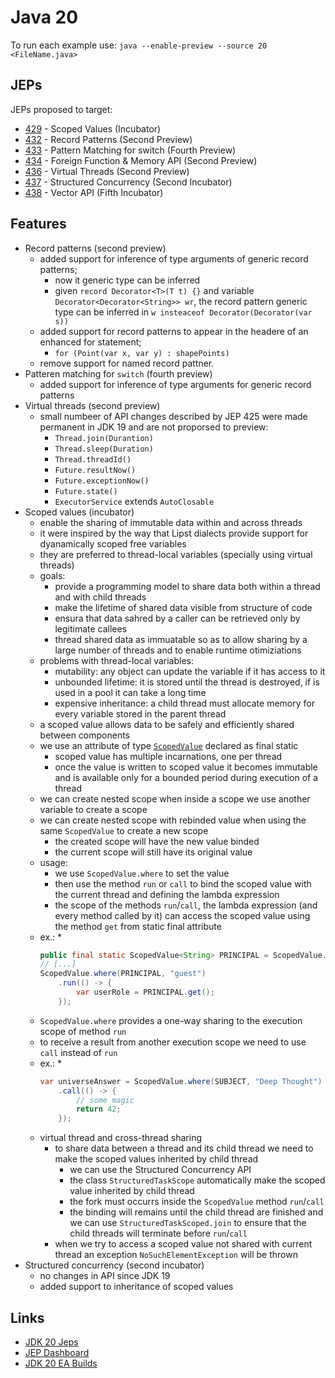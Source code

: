 # Java 20

To run each example use: `java --enable-preview --source 20 <FileName.java>`

## JEPs

JEPs proposed to target:

* [429](https://openjdk.java.net/jeps/429) - Scoped Values (Incubator)
* [432](https://openjdk.java.net/jeps/432) - Record Patterns (Second Preview)
* [433](https://openjdk.java.net/jeps/433) - Pattern Matching for switch (Fourth Preview)
* [434](https://openjdk.java.net/jeps/434) - Foreign Function & Memory API (Second Preview)
* [436](https://openjdk.java.net/jeps/436) - Virtual Threads (Second Preview)
* [437](https://openjdk.java.net/jeps/437) - Structured Concurrency (Second Incubator)
* [438](https://openjdk.java.net/jeps/438) - Vector API (Fifth Incubator)

## Features

* Record patterns (second preview)
  * added support for inference of type arguments of generic record patterns;
    * now it generic type can be inferred
    * given `record Decorator<T>(T t) {}` and variable `Decorator<Decorator<String>> wr`, the record pattern generic type can be inferred in `w insteaceof Decorator(Decorator(var s))`
  * added support for record patterns to appear in the headere of an enhanced for statement;
    * `for (Point(var x, var y) : shapePoints)`
  * remove support for named record pattner.
* Patteren matching for `switch` (fourth preview)
  * added support for inference of type arguments for generic record patterns
* Virtual threads (second preview)
  * small numbeer of API changes described by JEP 425 were made permanent in JDK 19 and are not proporsed to preview:
    * `Thread.join(Durantion)`
    * `Thread.sleep(Duration)`
    * `Thread.threadId()`
    * `Future.resultNow()`
    * `Future.exceptionNow()`
    * `Future.state()`
    * `ExecutorService` extends `AutoClosable`
* Scoped values (incubator)
  * enable the sharing of immutable data within and across threads
  * it were inspired by the way that Lipst dialects provide support for dyanamically scoped free variables
  * they are preferred to thread-local variables (specially using virtual threads)
  * goals:
    * provide a programming model to share data both within a thread and with child threads
    * make the lifetime of shared data visible from structure of code
    * ensura that data sahred by a caller can be retrieved only by legitimate callees
    * thread shared data as immuatable so as to allow sharing by a large number of threads and to enable runtime otimiziations
  * problems with thread-local variables:
    * mutability: any object can update the variable if it has access to it
    * unbounded lifetime: it is stored until the thread is destroyed, if is used in a pool it can take a long time
    * expensive inheritance: a child thread must allocate memory for every variable stored in the parent thread
  * a scoped value allows data to be safely and efficiently shared between components
  * we use an attribute of type [`ScopedValue`](https://download.java.net/java/early_access/loom/docs/api/jdk.incubator.concurrent/jdk/incubator/concurrent/ScopedValue.html) declared as final static
    * scoped value has multiple incarnations, one per thread
    * once the value is written to scoped value it becomes immutable and is available only for a bounded period during execution of a thread
  * we can create nested scope when inside a scope we use another variable to create a scope
  * we can create nested scope with rebinded value when using the same `ScopedValue` to create a new scope
    * the created scope will have the new value binded
    * the current scope will still have its original value
  * usage:
    * we use `ScopedValue.where` to set the value
    * then use the method `run` or `call` to bind the scoped value with the current thread and defining the lambda expression
    * the scope of the methods `run`/`call`, the lambda expression (and every method called by it) can access the scoped value using the method `get` from static final attribute
  * ex.:
    *
    ```java
    public final static ScopedValue<String> PRINCIPAL = ScopedValue.newInstance();
    // [...]
    ScopedValue.where(PRINCIPAL, "guest")
    	.run(() -> {
    		var userRole = PRINCIPAL.get();
    	});
    ```
  * `ScopedValue.where` provides a one-way sharing to the execution scope of method `run`
  * to receive a result from another execution scope we need to use `call` instead of `run`
  * ex.:
    *
    ```java
    var universeAnswer = ScopedValue.where(SUBJECT, "Deep Thought")
    	.call(() -> {
    		// some magic
    		return 42;
    	});
    ```
   * virtual thread and cross-thread sharing
     * to share data between a thread and its child thread we need to make the scoped values inherited by child thread
       * we can use the Structured Concurrency API
       * the class `StructuredTaskScope` automatically make the scoped value inherited by child thread
       * the fork must occurrs inside the `ScopedValue` method `run`/`call`
       * the binding will remains until the child thread are finished and we can use `StructuredTaskScoped.join` to ensure
       that the child threads will terminate before `run`/`call`
     * when we try to access a scoped value not shared with current thread an exception `NoSuchElementException` will be thrown
* Structured concurrency (second incubator)
  * no changes in API since JDK 19
  * added support to inheritance of scoped values

## Links

* [JDK 20 Jeps](https://openjdk.java.net/projects/jdk/20/)
* [JEP Dashboard](https://bugs.openjdk.org/secure/Dashboard.jspa?selectPageId=21004)
* [JDK 20 EA Builds](https://jdk.java.net/20/)

